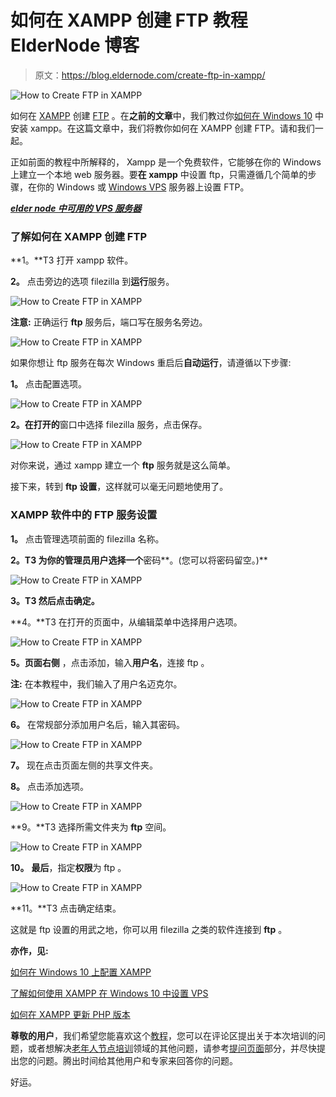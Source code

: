 # 如何在 XAMPP 创建 FTP 教程 ElderNode 博客

> 原文：<https://blog.eldernode.com/create-ftp-in-xampp/>

![How to Create FTP in XAMPP](img/d5b454ccfac74ee91abf6e4bac187685.png)

如何在 [XAMPP](https://www.apachefriends.org/) 创建 [FTP](https://en.wikipedia.org/wiki/File_Transfer_Protocol) 。在**之前的文章**中，我们教过你[如何在 Windows 10](https://eldernode.com/install-xampp-on-windows-10/) 中安装 xampp。在这篇文章中，我们将教你如何在 XAMPP 创建 FTP。请和我们一起。

正如前面的教程中所解释的， Xampp 是一个免费软件，它能够在你的 Windows 上建立一个本地 web 服务器。要**在 xampp** 中设置 ftp，只需遵循几个简单的步骤，在你的 Windows 或 [Windows VPS](https://eldernode.com/windows-vps/) 服务器上设置 FTP。

[***elder node 中可用的 VPS 服务器***](https://eldernode.com/vps/)

### 了解如何在 XAMPP 创建 FTP

**1。**T3 打开 xampp 软件。

**2。** 点击旁边的选项 filezilla 到**运行**服务。

![How to Create FTP in XAMPP](img/dda3321eb5c1f0592caab0e5369ca548.png)

**注意:** 正确运行 **ftp** 服务后，端口写在服务名旁边。

![How to Create FTP in XAMPP](img/386e8c370fa4cf6ffb67bf775475bf50.png)

如果你想让 ftp 服务在每次 Windows 重启后**自动运行**，请遵循以下步骤:

**1。** 点击配置选项。

![How to Create FTP in XAMPP](img/43995e5970e7e7023815fa19577ae2b0.png)

**2。在打开的**窗口中选择 filezilla 服务，点击保存。

![How to Create FTP in XAMPP](img/b2799f0111317c350603dc3921dd9de4.png)

对你来说，通过 xampp 建立一个 **ftp** 服务就是这么简单。

接下来，转到 **ftp 设置**，这样就可以毫无问题地使用了。

### XAMPP 软件中的 FTP 服务设置

**1。** 点击管理选项前面的 filezilla 名称。

**2。T3 为你的管理员用户选择一个**密码**。(您可以将密码留空。)**

![How to Create FTP in XAMPP](img/aa6473a0e639123efebbd15581c675ad.png)

**3。T3 然后点击确定。**

**4。**T3 在打开的页面中，从编辑菜单中选择用户选项。

![How to Create FTP in XAMPP](img/f8d7fa83ec964856eafad98df44497fc.png)

**5。页面右侧** ，点击添加，输入**用户名**，连接 ftp 。

**注:** 在本教程中，我们输入了用户名迈克尔。

![How to Create FTP in XAMPP](img/56430f401e2d0857b03a4b28a0b6547f.png)

**6。** 在常规部分添加用户名后，输入其密码。

![How to Create FTP in XAMPP](img/c46807b35848e554f3c2814a2b2283e2.png)

**7。** 现在点击页面左侧的共享文件夹。

**8。** 点击添加选项。

![How to Create FTP in XAMPP](img/fcfc58e48610fad17af932eb6c8cea06.png)

**9。**T3 选择所需文件夹为 **ftp** 空间。

![How to Create FTP in XAMPP](img/8e75434c6cc9c13dfa39301140e40a48.png)

**10。** **最后**，指定**权限**为 ftp 。

![How to Create FTP in XAMPP](img/2be82bea6dd598e8096d067f0c44def9.png)

**11。**T3 点击确定结束。

这就是 ftp 设置的用武之地，你可以用 filezilla 之类的软件连接到 **ftp** 。

**亦作，见:**

[如何在 Windows 10 上配置 XAMPP](https://eldernode.com/configure-xampp-on-windows-10/)

[了解如何使用 XAMPP 在 Windows 10 中设置 VPS](https://eldernode.com/learn-how-to-setup-vps-in-windows-10-using-xampp/)

[如何在 XAMPP 更新 PHP 版本](https://eldernode.com/update-php-version-in-xampp/)

**尊敬的用户**，我们希望您能喜欢这个[教程](https://eldernode.com/category/tutorial/)，您可以在评论区提出关于本次培训的问题，或者想解决[老年人节点培训](https://eldernode.com/blog/)领域的其他问题，请参考[提问页面](https://eldernode.com/ask)部分，并尽快提出您的问题。腾出时间给其他用户和专家来回答你的问题。

好运。
